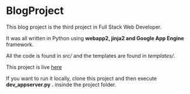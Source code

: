 # BlogProject

This blog project is the third project in Full Stack Web Developer.

It was all written in Python using **webapp2, jinja2 and Google App Engine** framework.

All the code is found in *src/* and the templates are found in *templates/*.

This project is live [here](https://blog-udacity-150618.appspot.com/)

If you want to run it locally, clone this project and then execute **dev_appserver.py .** insinde the project folder.
